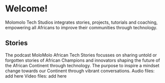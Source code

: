 # Welcome!
Molomolo Tech Studios integrates stories, projects, tutorials and coaching, empowering all Africans to improve their communities through technology.

## Stories
The podcast MoloMolo African Tech Stories focusses on sharing untold or forgotten stories of African Champions and innovators shaping the future of the African Continent through technology. The purpose to inspire a mindset change towards our Continent through vibrant conversations. 
Audio files: add here
Video files: add here
